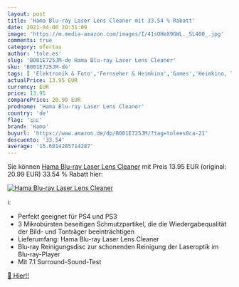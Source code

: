 ```yaml
---
layout: post
title: 'Hama Blu-ray Laser Lens Cleaner mit 33.54 % Rabatt'
date: 2021-04-06 20:31:09
image: 'https://m.media-amazon.com/images/I/41sOHeX9GWL._SL400_.jpg'
comments: true
category: ofertas
author: 'tole.es'
slug: 'B001E725JM-de Hama Blu-ray Laser Lens Cleaner'
sku: 'B001E725JM-de'
tags: [ 'Elektronik & Foto','Fernseher & Heimkino','Games','Heimkino, TV & Video Zubehör','PlayStation 3','Reinigungszubehör für Unterhaltungselektronik','Veraltete Systeme & Micro-Konsolen','Zubehör für Playstation 3','hama', ]
actualPrice: 13.95 EUR
currency: EUR
price: 13.95
comparePrice: 20.99 EUR
prodname: 'Hama Blu-ray Laser Lens Cleaner'
country: 'de'
flag: '🇩🇪'
brand: 'Hama'
buyurl: 'https://www.amazon.de/dp/B001E725JM/?tag=tolees0ca-21'
descuento: '33.54'
average: '15.6014285714287'
---
```


Sie können [Hama Blu-ray Laser Lens Cleaner](https://www.amazon.de/dp/B001E725JM/?tag=tolees0ca-21) mit Preis 13.95 EUR (original: 20.99 EUR) 33.54 % Rabatt hier:

[![Hama Blu-ray Laser Lens Cleaner](https://m.media-amazon.com/images/I/41sOHeX9GWL._SL400_.jpg)](https://www.amazon.de/dp/B001E725JM/?tag=tolees0ca-21)

ℹ️:

- Perfekt geeignet für PS4 und PS3
- 3 Mikrobürsten beseitigen Schmutzpartikel, die die Wiedergabequalität der Bild- und Tonträger beeinträchtigen
- Lieferumfang: Hama Blu-ray Laser Lens Cleaner
- Blu-ray Reinigungsdisc zur schonenden Reinigung der Laseroptik im Blu-ray-Player
- Mit 7.1 Surround-Sound-Test

[🛒 Hier!!](https://www.amazon.de/dp/B001E725JM/?tag=tolees0ca-21)
